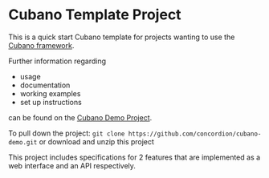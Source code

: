 # Cubano Template Project

This is a quick start Cubano template for projects wanting to use the [Cubano framework](https://github.com/concordion/cubano).

Further information regarding 
* usage
* documentation
* working examples 
* set up instructions 

can be found on the [Cubano Demo Project](https://github.com/concordion/cubano-demo#cubano-demo-project).

To pull down the project:
`git clone https://github.com/concordion/cubano-demo.git` or download and unzip this project

This project includes specifications for 2 features that are implemented as a web interface and an API respectively.

